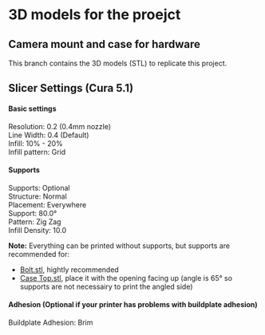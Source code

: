 # 3D models for the proejct
## Camera mount and case for hardware
This branch contains the 3D models (STL) to replicate this project.

## Slicer Settings (Cura 5.1)
#### Basic settings
Resolution: 0.2 (0.4mm nozzle)\
Line Width: 0.4 (Default)\
Infill: 10% - 20%\
Infill pattern: Grid

#### Supports

Supports: Optional\
Structure: Normal\
Placement: Everywhere\
Support: 80.0°\
Pattern: Zig Zag\
Infill Density: 10.0

**Note:** Everything can be printed without supports, but supports are recommended for:
- [Bolt.stl](https://github.com/Sabshine/Python-Checkers-Robot/blob/3d-models/Checkers%20Computer%20-%20Case/Button%20Holders/Bolt.stl), hightly recommended
- [Case Top.stl](https://github.com/Sabshine/Python-Checkers-Robot/blob/3d-models/Checkers%20Computer%20-%20Case/Case/Case%20Top.stl), place it with the opening facing up (angle is 65° so supports are not necessairy to print the angled side)

#### Adhesion (Optional if your printer has problems with buildplate adhesion)
Buildplate Adhesion: Brim
